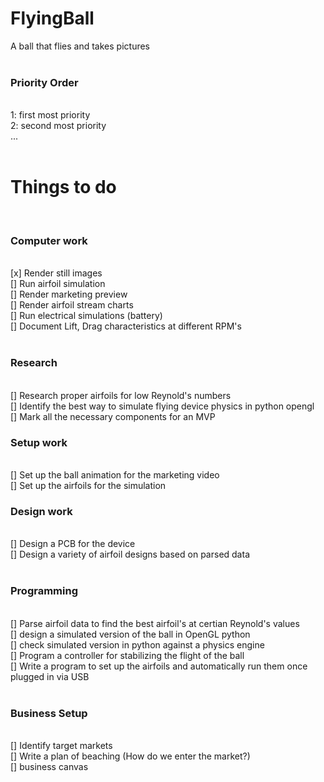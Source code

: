 # FlyingBall
A ball that flies and takes pictures<br/>
<br/>
<h3>Priority Order</h3><br/>
1: first most priority <br/>
2: second most priority<br/>
...<br/>
<br/>
<h1>Things to do</h1>
<br/>
<h3>Computer work</h3><br/>
[x] Render still images<br/>
[] Run airfoil simulation <br/>
[] Render marketing preview<br/>
[] Render airfoil stream charts<br/>
[] Run electrical simulations (battery)<br/>
[] Document Lift, Drag characteristics at different RPM's<br/>
<br/>
<h3>Research</h3><br/>
[] Research proper airfoils for low Reynold's numbers<br/>
[] Identify the best way to simulate flying device physics in python opengl<br/>
[] Mark all the necessary components for an MVP<br/>
<h3>Setup work</h3><br/>
[] Set up the ball animation for the marketing video<br/>
[] Set up the airfoils for the simulation
<br/>
<h3>Design work</h3><br/>
[] Design a PCB for the device<br/>
[] Design a variety of airfoil designs based on parsed data<br/>
<br/>
<h3>Programming</h3><br/>
[] Parse airfoil data to find the best airfoil's at certian Reynold's values<br/>
[] design a simulated version of the ball in OpenGL python<br/>
[] check simulated version in python against a physics engine<br/>
[] Program a controller for stabilizing the flight of the ball<br/>
[] Write a program to set up the airfoils and automatically run them once plugged in via USB<br/>
<br/>
<h3>Business Setup</h3><br/>
[] Identify target markets<br/>
[] Write a plan of beaching (How do we enter the market?)<br/>
[] business canvas<br/>
<br/>
